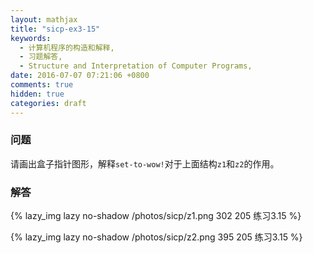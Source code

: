 ```yaml
---
layout: mathjax
title: "sicp-ex3-15"
keywords:
  - 计算机程序的构造和解释,
  - 习题解答,
  - Structure and Interpretation of Computer Programs,
date: 2016-07-07 07:21:06 +0800
comments: true
hidden: true
categories: draft
---
```


### 问题

请画出盒子指针图形，解释`set-to-wow!`对于上面结构`z1`和`z2`的作用。

### 解答

{% lazy_img lazy no-shadow /photos/sicp/z1.png 302 205 练习3.15 %}

{% lazy_img lazy no-shadow /photos/sicp/z2.png 395 205 练习3.15 %}
